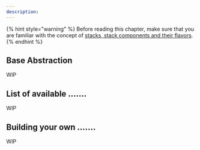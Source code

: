 ```yaml
---
description: 
---
```


{% hint style="warning" %}
Before reading this chapter, make sure that you are familiar with the 
concept of [stacks, stack components and their flavors](./introduction.md).  
{% endhint %}


## Base Abstraction

WIP

## List of available .......

WIP

## Building your own .......

WIP
